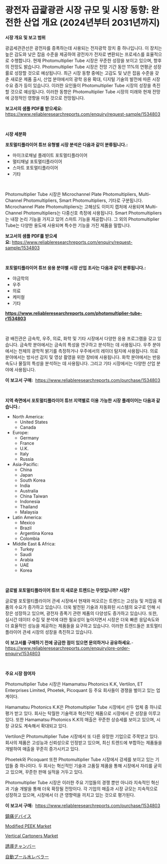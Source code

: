 <p><h1>광전자 곱괉광관 시장 규모 및 시장 동향: 완전한 산업 개요 (2024년부터 2031년까지)</h1></p><p><strong>시장 개요 및 보고 범위</strong></p>
<p><p>광곱세관관선은 광전자를 증폭하는데 사용되는 전자광학 장치 중 하나입니다. 이 장치는 높은 감도와 낮은 잡음 수준을 제공하여 광전자가 전자로 변환되는 프로세스를 효율적으로 수행합니다. 현재 Photomultiplier Tube 시장은 꾸준한 성장을 보이고 있으며, 향후의 전망도 밝습니다. Photomultiplier Tube 시장은 전망 기간 동안 11%의 연평균 성장률로 성장할 것으로 예상됩니다. 최근 시장 동향 중에는 고감도 및 낮은 잡음 수준을 갖춘 새로운 제품 출시, 산업 분야에서의 광학 응용 확대, 디지털 기술의 발전에 따른 시장 수요 증가 등이 있습니다. 이러한 요인들이 Photomultiplier Tube 시장의 성장을 촉진할 것으로 예상됩니다. 이러한 동향은 Photomultiplier Tube 시장의 미래와 현재 전망에 긍정적인 영향을 미칠 것으로 전망됩니다.</p></p>
<p><strong>보고서의 샘플 PDF를 받으세요:</strong> <a href="https://www.reliableresearchreports.com/enquiry/request-sample/1534803">https://www.reliableresearchreports.com/enquiry/request-sample/1534803</a></p>
<p>&nbsp;</p>
<p><strong>시장 세분화</strong></p>
<p><strong>포토멀티플라이어 튜브 유형별 시장 분석은 다음과 같이 분류됩니다.:</strong></p>
<p><ul><li>마이크로채널 플레이트 포토멀티플라이어</li><li>멀티채널 포토멀티플라이어</li><li>스마트 포토멀티플라이어</li><li>기타</li></ul></p>
<p>&nbsp;</p>
<p><p>Photomultiplier Tube 시장은 Microchannel Plate Photomultipliers, Multi-Channel Photomultipliers, Smart Photomultipliers, 기타로 구분됩니다. Microchannel Plate Photomultipliers는 고해상도 이미지 캡처에 사용되며 Multi-Channel Photomultipliers는 다중신호 측정에 사용됩니다. Smart Photomultipliers는 내장 논리 기능을 가지고 있어 스마트 기능을 제공합니다. 그 외의 Photomultiplier Tube는 다양한 용도에 사용되며 특수한 기능을 가진 제품을 말합니다.</p></p>
<p><strong>보고서의 샘플 PDF를 받으세요:</strong>&nbsp;<a href="https://www.reliableresearchreports.com/enquiry/request-sample/1534803">https://www.reliableresearchreports.com/enquiry/request-sample/1534803</a></p>
<p>&nbsp;</p>
<p><strong> 포토멀티플라이어 튜브 응용 분야별 시장 산업 조사는 다음과 같이 분류됩니다.:</strong></p>
<p><ul><li>야금학의</li><li>우주</li><li>의료</li><li>케미컬</li><li>기타</li></ul></p>
<p><strong><a href="https://www.reliableresearchreports.com/photomultiplier-tube-r1534803">https://www.reliableresearchreports.com/photomultiplier-tube-r1534803</a></strong></p>
<p>&nbsp;</p>
<p><p>광 배진관은 금속학, 우주, 의료, 화학 및 기타 시장에서 다양한 응용 프로그램을 갖고 있습니다. 금속학 분야에서는 금속의 특성을 연구하고 분석하는 데 사용됩니다. 우주 분야에서는 천체의 광학적 밝기를 측정하거나 우주에서의 레이더 탐지에 사용됩니다. 의료 분야에서는 방사선 감지 및 영상 촬영을 위한 장비에 사용됩니다. 화학 분야에서는 반응 속도나 물질의 특성을 분석하는 데 사용됩니다. 그리고 기타 시장에서는 다양한 산업 분야에 사용됩니다.</p></p>
<p><strong>이 보고서 구매:</strong>&nbsp; <a href="https://www.reliableresearchreports.com/purchase/1534803">https://www.reliableresearchreports.com/purchase/1534803</a></p>
<p>&nbsp;</p>
<p><strong>지역 측면에서 포토멀티플라이어 튜브 지역별로 이용 가능한 시장 플레이어는 다음과 같습니다.:</strong></p>
<p><ul>
    <li>
        North America:
        <ul>
            <li>United States</li>
            <li>Canada</li>
        </ul>
    </li>
    <li>
        Europe:
        <ul>
            <li>Germany</li>
            <li>France</li>
            <li>U.K.</li>
            <li>Italy</li>
            <li>Russia</li>
        </ul>
    </li>
    <li>
        Asia-Pacific:
        <ul>
            <li>China</li>
            <li>Japan</li>
            <li>South Korea</li>
            <li>India</li>
            <li>Australia</li>
            <li>China Taiwan</li>
            <li>Indonesia</li>
            <li>Thailand</li>
            <li>Malaysia</li>
        </ul>
    </li>
    <li>
        Latin America:
        <ul>
            <li>Mexico</li>
            <li>Brazil</li>
            <li>Argentina Korea</li>
            <li>Colombia</li>
        </ul>
    </li>
    <li>
        Middle East & Africa:
        <ul>
            <li>Turkey</li>
            <li>Saudi</li>
            <li>Arabia</li>
            <li>UAE</li>
            <li>Korea</li>
        </ul>
    </li>
    </ul></p>
<p>&nbsp;</p>
<p><strong>글로벌 포토멀티플라이어 튜브 의 새로운 트렌드는 무엇입니까? 시장?</strong></p>
<p><p>글로벌 포토멀티플라이어 관세 시장에서 현재와 떠오르는 트렌드는 고성능 및 저잡음 제품의 수요가 증가하고 있습니다. 더욱 발전된 기술과 자동화된 시스템의 요구로 인해 시장은 성장하고 있으며, 광전자 증폭기 관련 제품의 다양성도 증가하고 있습니다. 또한, 실시간 데이터 수집 및 분석에 대한 필요성이 높아지면서 시장은 더욱 빠른 응답속도와 더 효율적인 성능을 제공하는 제품들을 요구하고 있습니다. 이러한 트렌드들은 포토멀티플라이어 관세 시장의 성장을 촉진하고 있습니다.</p></p>
<p><strong>이 보고서를 구매하기 전에 궁금한 점이 있으면 문의하거나 공유하세요.</strong>- <a href="https://www.reliableresearchreports.com/enquiry/pre-order-enquiry/1534803">https://www.reliableresearchreports.com/enquiry/pre-order-enquiry/1534803</a></p>
<p>&nbsp;</p>
<p><strong>주요 시장 참여자</strong></p>
<p><p>Photomultiplier Tube 시장은 Hamamatsu Photonics K.K, Vertilon, ET Enterprises Limited, Phoetek, Picoquant 등 주요 회사들이 경쟁을 벌이고 있는 업계이다. </p><p>Hamamatsu Photonics K.K은 Photomultiplier Tube 시장에서 선두 업체 중 하나로 평가 받고 있다. 회사는 탁월한 기술력과 혁신적인 제품으로 시장에서 큰 성장을 이루고 있다. 또한 Hamamatsu Photonics K.K의 매출은 꾸준한 상승세를 보이고 있으며, 시장 규모도 계속해서 확대되고 있다.</p><p>Vertilon은 Photomultiplier Tube 시장에서 또 다른 유망한 기업으로 주목받고 있다. 회사의 제품은 고성능과 신뢰성으로 인정받고 있으며, 최신 트렌드에 부합하는 제품들을 개발하여 매출을 꾸준히 증가시키고 있다.</p><p>Phoetek와 Picoquant 또한 Photomultiplier Tube 시장에서 강세를 보이고 있는 기업들 중 하나이다. 두 회사는 혁신적인 기술과 고품질 제품을 통해 시장에서 자리를 굳히고 있으며, 꾸준한 판매 실적을 거두고 있다.</p><p>Photomultiplier Tube 시장은 이러한 주요 기업들의 경쟁 뿐만 아니라 지속적인 혁신과 기술 개발을 통해 더욱 확장될 전망이다. 각 기업의 매출과 시장 규모는 지속적으로 성장하고 있으며, 시장에서 더 큰 영향력을 끼치고 있는 것으로 평가된다.</p></p>
<p><strong>이 보고서 구매:</strong>&nbsp;&nbsp;<a href="https://www.reliableresearchreports.com/purchase/1534803">https://www.reliableresearchreports.com/purchase/1534803</a></p>
<p><p><a href="https://github.com/pepo3k/Market-Research-Report-List-1/blob/main/246599219974.md">鎮痛デバイス</a></p><p><a href="https://cat-emmental-94b.notion.site/Modified-PEEK-Market-Provides-Detailed-Segmentation-of-this-Market-based-on-Type-Application-and-R-5bc83bb677b548d2a0f0faf6353edf47">Modified PEEK Market</a></p><p><a href="https://view.publitas.com/reportprime-1/vertical-cartoners-market-analysis-and-market-size-global-industry-overview-market-segmentation-and-forecast-2024-to-2031/">Vertical Cartoners Market</a></p><p><a href="https://github.com/vhemk0794148/Market-Research-Report-List-1/blob/main/826901919973.md">誘導チャンバー</a></p><p><a href="https://medium.com/@lenorakris2023/%E3%83%97%E3%83%BC%E3%83%AB%E3%81%AE%E8%87%AA%E5%8B%95%E7%B5%A6%E6%B0%B4%E8%A3%85%E7%BD%AE%E3%81%AE%E5%B8%82%E5%A0%B4%E8%A6%8F%E6%A8%A1%E3%81%A8%E5%B8%82%E5%A0%B4%E5%8B%95%E5%90%91-%E5%AE%8C%E5%85%A8%E3%81%AA%E6%A5%AD%E7%95%8C%E6%A6%82%E8%A6%81-2024%E5%B9%B4%E3%81%8B%E3%82%892031%E5%B9%B4%E3%81%BE%E3%81%A7-96e1220d2a94">自動プール水レベラー</a></p></p>